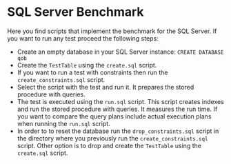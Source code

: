 # SQL Server Benchmark

Here you find scripts that implement the benchmark for the SQL Server. If you want to run any test proceed the following steps:

  - Create an empty database in your SQL Server instance: `CREATE DATABASE qob`
  - Create the `TestTable` using the `create.sql` script.
  - If you want to run a test with constraints then run the `create_constraints.sql` script.
  - Select the script with the test and run it. It prepares the stored procedure with queries.
  - The test is executed using the `run.sql` script. This script creates indexes and run the stored procedure with queries. It measures the run time. If you want to compare the query plans include actual execution plans when running the `run.sql` script.
  - In order to to reset the database run the `drop_constraints.sql` script in the directory where you previously run the `create_constraints.sql` script. Other option is to drop and create the `TestTable` using the `create.sql` script.
